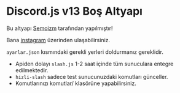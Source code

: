 # Discord.js v13 Boş Altyapı

Bu altyapı [Semoizm](https://github.com/semoizm) tarafından yapılmıştır!

Bana [instagram](https://instagram.com/semoizm) üzerinden ulaşabilirsiniz.


   `ayarlar.json` kısmındaki gerekli yerleri doldurmanız gereklidir.



- Apiden dolayı `slash.js` 1-2 saat içinde tüm sunuculara entegre edilmektedir.
- `hizli-slash` sadece test sunucunuzdaki komutları günceller.
- Komutlarınızı komutlar/ klasörüne yapabilirsiniz.
